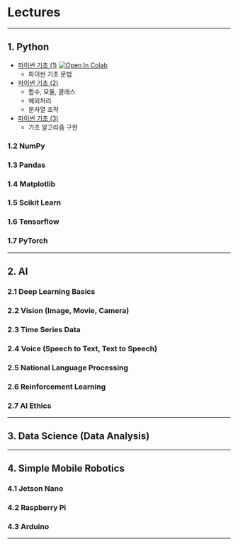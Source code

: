# **Lectures**
---
## 1. Python
- [파이썬 기초 (1)](01_Python/01_Python_Basics_01.ipynb) [![Open In Colab](https://colab.research.google.com/assets/colab-badge.svg)](https://colab.research.google.com/github/aidalabs/Lectures/blob/main/01_Python/01_Python_Basics_01.ipynb)
  - 파이썬 기초 문법 
- [파이썬 기초 (2)](01_Python/01_Python_Basics_02.ipynb)
  - 함수, 모듈, 클래스
  - 예외처리
  - 문자열 조작
- [파이썬 기초 (3)](01_Python/01_Python_Basics_03.ipynb)
  - 기초 알고리즘 구현
### 1.2 NumPy
### 1.3 Pandas
### 1.4 Matplotlib
### 1.5 Scikit Learn
### 1.6 Tensorflow
### 1.7 PyTorch
---
## 2. AI
### 2.1 Deep Learning Basics
### 2.2 Vision (Image, Movie, Camera)
### 2.3 Time Series Data
### 2.4 Voice (Speech to Text, Text to Speech)
### 2.5 National Language Processing
### 2.6 Reinforcement Learning
### 2.7 AI Ethics
---
## 3. Data Science (Data Analysis)
---
## 4. Simple Mobile Robotics
### 4.1 Jetson Nano
### 4.2 Raspberry Pi
### 4.3 Arduino
---
